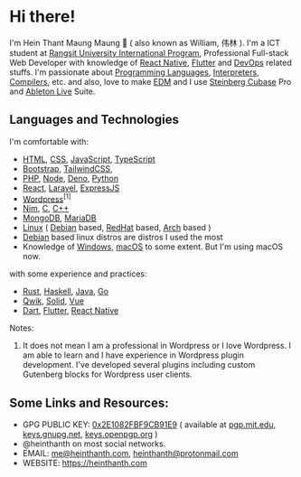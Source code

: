 # Hi there!

I'm Hein Thant Maung Maung 👋 ( also known as William, 伟林 ). I'm a ICT student at [Rangsit University International Program](https://rsuip.org), Professional Full-stack Web Developer with knowledge of [React Native](https://reactnative.dev/), [Flutter](https://flutter.dev/) and [DevOps](https://en.wikipedia.org/wiki/DevOps) related stuffs. I'm passionate about [Programming Languages](https://en.wikipedia.org/wiki/Programming_language), [Interpreters](https://en.wikipedia.org/wiki/Interpreter_(computing)), [Compilers](https://en.wikipedia.org/wiki/Compiler), etc. and also, love to make [EDM](https://en.wikipedia.org/wiki/Electronic_dance_music) and I use [Steinberg Cubase](https://www.steinberg.net/cubase/) Pro and [Ableton Live](https://ableton.com/live) Suite.

## Languages and Technologies

I'm comfortable with:
* [HTML](https://en.wikipedia.org/wiki/HTML), [CSS](https://en.wikipedia.org/wiki/CSS), [JavaScript](https://en.wikipedia.org/wiki/JavaScript), [TypeScript](https://www.typescriptlang.org/)
* [Bootstrap](https://getbootstrap.com/), [TailwindCSS](https://tailwindcss.com/),
* [PHP](https://php.net), [Node](https://nodejs.org), [Deno](https://deno.land), [Python](https://python.org)
* [React](https://reactjs.org), [Laravel](https://laravel.com), [ExpressJS](https://expressjs.com/)
* [Wordpress](https://wordpress.org)<sup>[1]</sup>
* [Nim](https://nim-lang.org), [C](https://en.wikipedia.org/wiki/C_(programming_language)), [C++](https://en.wikipedia.org/wiki/C%2B%2B)
* [MongoDB](https://www.mongodb.com/), [MariaDB](https://mariadb.org/)
* [Linux](https://en.wikipedia.org/wiki/Linux) ( [Debian](https://www.debian.org/) based, [RedHat](https://redhat.com) based, [Arch](https://archlinux.org) based )
* [Debian](https://www.debian.org/) based linux distros are distros I used the most
* Knowledge of [Windows](https://www.microsoft.com/windows/), [macOS](https://www.apple.com/macos/) to some extent. But I'm using macOS now.

with some experience and practices:
* [Rust](https://rust-lang.org), [Haskell](https://haskell.org/), [Java](https://en.wikipedia.org/wiki/Java_(programming_language)), [Go](https://go.dev)
* [Qwik](https://qwik.builder.io), [Solid](https://solidjs.com), [Vue](https://vuejs.org/)
* [Dart](https://dart.dev), [Flutter](https://flutter.dev), [React Native](https://reactnative.dev/)

Notes:

1. It does not mean I am a professional in Wordpress or I love Wordpress. I am able to learn and I have experience in Wordpress plugin development. I've developed several plugins including custom Gutenberg blocks for Wordpress user clients.

## Some Links and Resources:

* GPG PUBLIC KEY: [0x2E1082FBF9CB91E9](https://github.com/heinthanth/heinthanth/blob/master/assets/pub.asc) ( available at [pgp.mit.edu](http://pgp.mit.edu), [keys.gnupg.net](http://keys.gnupg.net), [keys.openpgp.org](http://keys.openpgp.org) )
* @heinthanth on most social networks.
* EMAIL: [me@heinthanth.com](mailto:me@heinthanth.com), [heinthanth@protonmail.com](mailto:heinthanth@protonmail.com)
* WEBSITE: https://heinthanth.com

